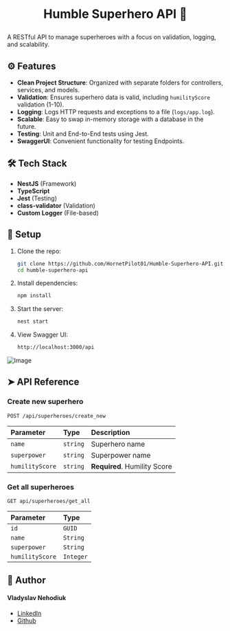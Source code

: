 # <p align="center">Humble Superhero API 🦸</p>

A RESTful API to manage superheroes with a focus on validation, logging, and scalability.

## ⚙️ Features

- **Clean Project Structure**: Organized with separate folders for controllers, services, and models.
- **Validation**: Ensures superhero data is valid, including `humilityScore` validation (1-10).
- **Logging**: Logs HTTP requests and exceptions to a file (`logs/app.log`).
- **Scalable**: Easy to swap in-memory storage with a database in the future.
- **Testing**: Unit and End-to-End tests using Jest.
- **SwaggerUI**: Convenient functionality for testing Endpoints.

## 🛠️ Tech Stack

- **NestJS** (Framework)
- **TypeScript**
- **Jest** (Testing)
- **class-validator** (Validation)
- **Custom Logger** (File-based)

## 🔌 Setup

1. Clone the repo:
   ```bash
   git clone https://github.com/HornetPilot01/Humble-Superhero-API.git
   cd humble-superhero-api
   
2. Install dependencies:
   ```bash
   npm install

3. Start the server:
   ```bash
   nest start
   
4. View Swagger UI:
   ```bash
   http://localhost:3000/api
   
![Image](https://i.imgur.com/682aUd8.png)
   
## ➤ API Reference

### Create new superhero
```http
POST /api/superheroes/create_new
```
| Parameter | Type     | Description                |
| :-------- | :------- | :------------------------- |
| `name`   | `string` | Superhero name    |
| `superpower`  | `string` | Superpower name   |
| `humilityScore`| `string` | **Required**. Humility Score |

### Get all superheroes
```http
GET api/superheroes/get_all
```

| Parameter | Type    
| :-------- | :------- 
| `id` | `GUID`
| `name` | `String` 
| `superpower` | `String` 
| `humilityScore` | `Integer`


## 🙇 Author
#### Vladyslav Nehodiuk
- [LinkedIn](https://www.linkedin.com/in/vladyslav-nehodiuk-1b39161aa/)
- [Github](https://github.com/HornetPilot01)
        
